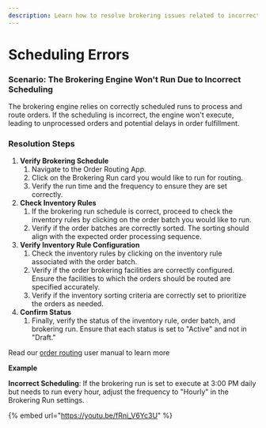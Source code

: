 ```yaml
---
description: Learn how to resolve brokering issues related to incorrect scheduling
---
```


# Scheduling Errors

### Scenario: The Brokering Engine Won't Run Due to Incorrect Scheduling

The brokering engine relies on correctly scheduled runs to process and route orders. If the scheduling is incorrect, the engine won't execute, leading to unprocessed orders and potential delays in order fulfillment.

### Resolution Steps

1. **Verify Brokering Schedule**
   1. Navigate to the Order Routing App.
   2. Click on the Brokering Run card you would like to run for routing.
   3. Verify the run time and the frequency to ensure they are set correctly.
2. **Check Inventory Rules**
   1. If the brokering run schedule is correct, proceed to check the inventory rules by clicking on the order batch you would like to run.
   2. Verify if the order batches are correctly sorted. The sorting should align with the expected order processing sequence.
3. **Verify Inventory Rule Configuration**
   1. Check the inventory rules by clicking on the inventory rule associated with the order batch.
   2. Verify if the order brokering facilities are correctly configured. Ensure the facilities to which the orders should be routed are specified accurately.
   3. Verify if the inventory sorting criteria are correctly set to prioritize the orders as needed.
4. **Confirm Status**
   1. Finally, verify the status of the inventory rule, order batch, and brokering run. Ensure that each status is set to "Active" and not in "Draft."

Read our [order routing](../) user manual to learn more

**Example**

**Incorrect Scheduling**: If the brokering run is set to execute at 3:00 PM daily but needs to run every hour, adjust the frequency to "Hourly" in the Brokering Run settings.



{% embed url="https://youtu.be/fRni_V6Yc3U" %}
